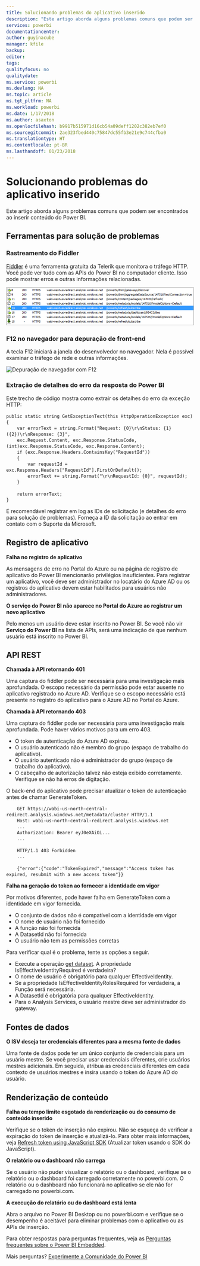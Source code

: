```yaml
---
title: Solucionando problemas do aplicativo inserido
description: "Este artigo aborda alguns problemas comuns que podem ser encontrados ao inserir conteúdo do Power BI."
services: powerbi
documentationcenter: 
author: guyinacube
manager: kfile
backup: 
editor: 
tags: 
qualityfocus: no
qualitydate: 
ms.service: powerbi
ms.devlang: NA
ms.topic: article
ms.tgt_pltfrm: NA
ms.workload: powerbi
ms.date: 1/17/2018
ms.author: asaxton
ms.openlocfilehash: b9917b515971d16cb54a09deff1202c382eb7ef0
ms.sourcegitcommit: 2ae323fbed440c75847dc55fb3e21e9c744cfba0
ms.translationtype: HT
ms.contentlocale: pt-BR
ms.lasthandoff: 01/23/2018
---
```

# <a name="troubleshooting-your-embedded-application"></a>Solucionando problemas do aplicativo inserido

Este artigo aborda alguns problemas comuns que podem ser encontrados ao inserir conteúdo do Power BI.

## <a name="tools-for-troubleshooting"></a>Ferramentas para solução de problemas

### <a name="fiddler-trace"></a>Rastreamento do Fiddler

[Fiddler](http://www.telerik.com/fiddler) é uma ferramenta gratuita da Telerik que monitora o tráfego HTTP.  Você pode ver tudo com as APIs do Power BI no computador cliente. Isso pode mostrar erros e outras informações relacionadas.

![Rastreamento do Fiddler](../includes/media/gateway-onprem-tshoot-tools-include/fiddler.png)

### <a name="f12-in-browser-for-front-end-debugging"></a>F12 no navegador para depuração de front-end

A tecla F12 iniciará a janela do desenvolvedor no navegador. Nela é possível examinar o tráfego de rede e outras informações.

![Depuração de navegador com F12](media/embedded-troubleshoot/browser-f12.png)

### <a name="extracting-error-details-from-power-bi-response"></a>Extração de detalhes do erro da resposta do Power BI

Este trecho de código mostra como extrair os detalhes do erro da exceção HTTP:

```
public static string GetExceptionText(this HttpOperationException exc)
{
    var errorText = string.Format("Request: {0}\r\nStatus: {1} ({2})\r\nResponse: {3}",
    exc.Request.Content, exc.Response.StatusCode, (int)exc.Response.StatusCode, exc.Response.Content);
    if (exc.Response.Headers.ContainsKey("RequestId"))
    {
        var requestId = exc.Response.Headers["RequestId"].FirstOrDefault();
        errorText += string.Format("\r\nRequestId: {0}", requestId);
    }

    return errorText;
}
```
É recomendável registrar em log as IDs de solicitação (e detalhes do erro para solução de problemas).
Forneça a ID da solicitação ao entrar em contato com o Suporte da Microsoft.

## <a name="app-registration"></a>Registro de aplicativo

**Falha no registro de aplicativo**

As mensagens de erro no Portal do Azure ou na página de registro de aplicativo do Power BI mencionarão privilégios insuficientes. Para registrar um aplicativo, você deve ser administrador no locatário do Azure AD ou os registros do aplicativo devem estar habilitados para usuários não administradores.

**O serviço do Power BI não aparece no Portal do Azure ao registrar um novo aplicativo**

Pelo menos um usuário deve estar inscrito no Power BI. Se você não vir **Serviço do Power BI** na lista de APIs, será uma indicação de que nenhum usuário está inscrito no Power BI.

## <a name="rest-api"></a>API REST

**Chamada à API retornando 401**

Uma captura do fiddler pode ser necessária para uma investigação mais aprofundada. O escopo necessário da permissão pode estar ausente no aplicativo registrado no Azure AD. Verifique se o escopo necessário está presente no registro do aplicativo para o Azure AD no Portal do Azure.

**Chamada à API retornando 403**

Uma captura do fiddler pode ser necessária para uma investigação mais aprofundada. Pode haver vários motivos para um erro 403.

* O token de autenticação do Azure AD expirou.
* O usuário autenticado não é membro do grupo (espaço de trabalho do aplicativo).
* O usuário autenticado não é administrador do grupo (espaço de trabalho do aplicativo).
* O cabeçalho de autorização talvez não esteja exibido corretamente. Verifique se não há erros de digitação.

O back-end do aplicativo pode precisar atualizar o token de autenticação antes de chamar GenerateToken.

```
    GET https://wabi-us-north-central-redirect.analysis.windows.net/metadata/cluster HTTP/1.1
    Host: wabi-us-north-central-redirect.analysis.windows.net
    ...
    Authorization: Bearer eyJ0eXAiOi...
    ...
 
    HTTP/1.1 403 Forbidden
    ...
     
    {"error":{"code":"TokenExpired","message":"Access token has expired, resubmit with a new access token"}}
```

**Falha na geração do token ao fornecer a identidade em vigor**

Por motivos diferentes, pode haver falha em GenerateToken com a identidade em vigor fornecida.

* O conjunto de dados não é compatível com a identidade em vigor
* O nome de usuário não foi fornecido
* A função não foi fornecida
* A DatasetId não foi fornecida
* O usuário não tem as permissões corretas

Para verificar qual é o problema, tente as opções a seguir.

* Execute a operação [get dataset](https://msdn.microsoft.com/library/mt784653.aspx). A propriedade IsEffectiveIdentityRequired é verdadeira?
* O nome de usuário é obrigatório para qualquer EffectiveIdentity.
* Se a propriedade IsEffectiveIdentityRolesRequired for verdadeira, a Função será necessária.
* A DatasetId é obrigatória para qualquer EffectiveIdentity.
* Para o Analysis Services, o usuário mestre deve ser administrador do gateway.

## <a name="data-sources"></a>Fontes de dados

**O ISV deseja ter credenciais diferentes para a mesma fonte de dados**

Uma fonte de dados pode ter um único conjunto de credenciais para um usuário mestre. Se você precisar usar credenciais diferentes, crie usuários mestres adicionais. Em seguida, atribua as credenciais diferentes em cada contexto de usuários mestres e insira usando o token do Azure AD do usuário.

## <a name="content-rendering"></a>Renderização de conteúdo

**Falha ou tempo limite esgotado da renderização ou do consumo de conteúdo inserido**

Verifique se o token de inserção não expirou. Não se esqueça de verificar a expiração do token de inserção e atualizá-lo. Para obter mais informações, veja [Refresh token using JavaScript SDK](https://github.com/Microsoft/PowerBI-JavaScript/wiki/Refresh-token-using-JavaScript-SDK-example) (Atualizar token usando o SDK do JavaScript).

**O relatório ou o dashboard não carrega**

Se o usuário não puder visualizar o relatório ou o dashboard, verifique se o relatório ou o dashboard foi carregado corretamente no powerbi.com. O relatório ou o dashboard não funcionará no aplicativo se ele não for carregado no powerbi.com.

**A execução do relatório ou do dashboard está lenta**

Abra o arquivo no Power BI Desktop ou no powerbi.com e verifique se o desempenho é aceitável para eliminar problemas com o aplicativo ou as APIs de inserção.


Para obter respostas para perguntas frequentes, veja as [Perguntas frequentes sobre o Power BI Embedded](embedded-faq.md).

Mais perguntas? [Experimente a Comunidade do Power BI](http://community.powerbi.com/)
